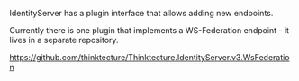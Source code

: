 IdentityServer has a plugin interface that allows adding new endpoints. 

Currently there is one plugin that implements a WS-Federation endpoint - it lives in a separate repository.

https://github.com/thinktecture/Thinktecture.IdentityServer.v3.WsFederation